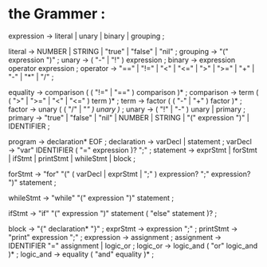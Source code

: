 # the Grammer :
expression    → literal
               | unary
               | binary
               | grouping ;

literal       → NUMBER | STRING | "true" | "false" | "nil" ;
grouping      → "(" expression ")" ;
unary         → ( "-" | "!" ) expression ;
binary        → expression operator expression ;
operator      → "==" | "!=" | "<" | "<="
               | ">" | ">="
               | "+"  | "-"  | "*" | "/" ;

equality       → comparison ( ( "!=" | "==" ) comparison )* ;
comparison     → term ( ( ">" | ">=" | "<" | "<=" ) term )* ;
term           → factor ( ( "-" | "+" ) factor )* ;
factor         → unary ( ( "/" | "*" ) unary )* ;
unary          → ( "!" | "-" ) unary
               | primary ;
primary        → "true" | "false" | "nil"
               | NUMBER | STRING
               | "(" expression ")"
               | IDENTIFIER ;

program        → declaration* EOF ;
declaration    → varDecl
               | statement ;
varDecl        → "var" IDENTIFIER ( "=" expression )? ";" ;
statement      → exprStmt
               | forStmt
               | ifStmt
               | printStmt
               | whileStmt
               | block ;

forStmt        → "for" "(" ( varDecl | exprStmt | ";" )
                 expression? ";"
                 expression? ")" statement ;

whileStmt      → "while" "(" expression ")" statement ;

ifStmt         → "if" "(" expression ")" statement
               ( "else" statement )? ;

block          → "{" declaration* "}" ;
exprStmt       → expression ";" ;
printStmt      → "print" expression ";" ;
expression     → assignment ;
assignment     → IDENTIFIER "=" assignment
               | logic_or ;
logic_or       → logic_and ( "or" logic_and )* ;
logic_and      → equality ( "and" equality )* ;
